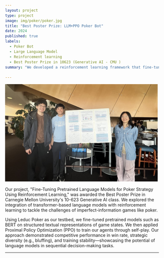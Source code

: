 ```yaml
---
layout: project
type: project
image: img/poker/poker.jpg
title: "Best Poster Prize: LLM+PPO Poker Bot"
date: 2024
published: true
labels:
  - Poker Bot
  - Large Language Model
  - Reinforcement learning
  - Best Poster Prize in 10623 (Generative AI - CMU )
summary: "We developed a reinforcement learning framework that fine-tunes pretrained language models to learn strategic poker play, earning the Best Poster Prize in CMU’s 10-623 Generative AI class."

---
```


<img width="500px" class="poker" src="../img/poker/poker.jpg">

Our project, "Fine-Tuning Pretrained Language Models for Poker Strategy Using Reinforcement Learning," was awarded the Best Poster Prize in Carnegie Mellon University's 10-623 Generative AI class. We explored the integration of transformer-based language models with reinforcement learning to tackle the challenges of imperfect-information games like poker.

Using Leduc Poker as our testbed, we fine-tuned pretrained models such as BERT on structured textual representations of game states. We then applied Proximal Policy Optimization (PPO) to train our agents through self-play. Our approach demonstrated competitive performance in win rate, strategic diversity (e.g., bluffing), and training stability—showcasing the potential of language models in sequential decision-making tasks.

---
